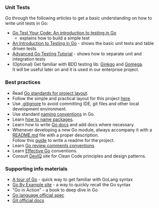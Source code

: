 ### Unit Tests

Go through the following articles to get a basic understanding on how to write unit tests in Go:

* [Go Test Your Code: An introduction to testing in Go](https://medium.com/rate-engineering/go-test-your-code-an-introduction-to-effective-testing-in-go-6e4f66f2c259)
    - explains how to build a simple test
* [An Introduction to Testing in Go](https://tutorialedge.net/golang/intro-testing-in-go/) - shows the basic unit tests and table
  driven tests
* [Advanced Go Testing Tutorial](https://tutorialedge.net/golang/advanced-go-testing-tutorial/) - shows how to separate unit and
  integration tests
* (Optional) Get familiar with BDD testing lib: [Ginkgo](https://onsi.github.io/ginkgo/)
  and [Gomega](https://onsi.github.io/gomega/).  
  It will be useful later on and it is used in our enterprise project.


### Best practices

* Read [Go standards for project layout](https://github.com/golang-standards/project-layout).
* Follow the simple and practical layout for this
  project [here](https://eli.thegreenplace.net/2019/simple-go-project-layout-with-modules/).
* Use [.gitignore](https://git-scm.com/docs/gitignore) to avoid committing IDE, git files and other local development environment.
* Use standard [naming conventions](https://talks.golang.org/2014/names.slide#1) in Go.
* Learn [how to name packages](https://go.dev/blog/package-names).
* Learn how to write [Go docs](https://go.dev/blog/godoc) and add docs where necessary.
* Whenever developing a new Go module, always accompany it with a [README.md](https://www.makeareadme.com/) file with a proper
  description.  
  Follow this [guide](https://www.freecodecamp.org/news/how-to-write-a-good-readme-file/) to write a readme for the project.
* Learn [Go review comments conventions](https://gist.github.com/adamveld12/c0d9f0d5f0e1fba1e551#go-code-review-comments).
* Learn [Effective Go](https://go.dev/doc/effective_go) conventions.
* Consult [DevIQ](https://deviq.com/) site for Clean Code principles and design patterns.


### Supporting info materials

* [A tour of Go](https://go.dev/tour/) - quick way to get familiar with GoLang syntax
* [Go By Example site](https://gobyexample.com/) - a way to quickly recall the Go syntax
* "Go in Action" - a book to deep dive in Go
* [Go language official spec](https://go.dev/doc/)
* [Git official docs](https://git-scm.com/doc)
